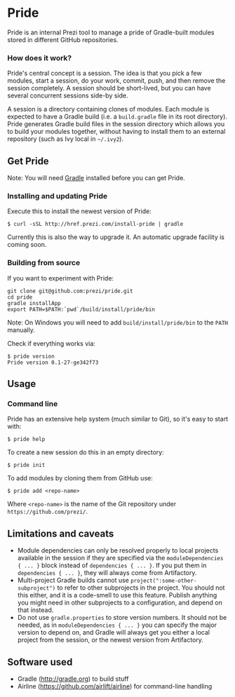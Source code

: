 Pride
=====

Pride is an internal Prezi tool to manage a pride of Gradle-built modules stored in different GitHub repositories.

### How does it work?

Pride's central concept is a session. The idea is that you pick a few modules, start a session, do your work, commit, push, and then remove the session completely. A session should be short-lived, but you can have several concurrent sessions side-by side.

A session is a directory containing clones of modules. Each module is expected to have a Gradle build (i.e. a `build.gradle` file in its root directory). Pride generates Gradle build files in the session directory which allows you to build your modules together, without having to install them to an external repository (such as Ivy local in `~/.ivy2`).

## Get Pride

Note: You will need [Gradle](http://gradle.org/) installed before you can get Pride.

### Installing and updating Pride

Execute this to install the newest version of Pride:

    $ curl -sSL http://href.prezi.com/install-pride | gradle

Currently this is also the way to upgrade it. An automatic upgrade facility is coming soon.

### Building from source

If you want to experiment with Pride:

```shell
git clone git@github.com:prezi/pride.git
cd pride
gradle installApp
export PATH=$PATH:`pwd`/build/install/pride/bin
```

Note: On Windows you will need to add `build/install/pride/bin` to the `PATH` manually.

Check if everything works via:

    $ pride version
    Pride version 0.1-27-ge342f73

## Usage

### Command line

Pride has an extensive help system (much similar to Git), so it's easy to start with:

    $ pride help

To create a new session do this in an empty directory:

    $ pride init

To add modules by cloning them from GitHub use:

    $ pride add <repo-name>

Where `<repo-name>` is the name of the Git repository under `https://github.com/prezi/`.

## Limitations and caveats

* Module dependencies can only be resolved properly to local projects available in the session if they are specified via the `moduleDependencies { ... }` block instead of `dependencies { ... }`. If you put them in `dependencies { ... }`, they will always come from Artifactory.
* Multi-project Gradle builds cannot use `project(":some-other-subproject")` to refer to other subprojects in the project. You should not this either, and it is a code-smell to use this feature. Publish anything you might need in other subprojects to a configuration, and depend on that instead.
* Do not use `gradle.properties` to store version numbers. It should not be needed, as in `moduleDependencies { ... }` you can specify the major version to depend on, and Gradle will always get you either a local project from the session, or the newest version from Artifactory.

## Software used

* Gradle (http://gradle.org) to build stuff
* Airline (https://github.com/airlift/airline) for command-line handling
